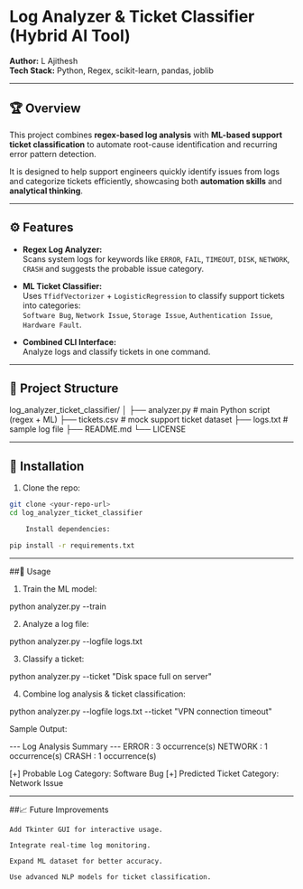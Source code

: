 # Log Analyzer & Ticket Classifier (Hybrid AI Tool)

**Author:** L Ajithesh  
**Tech Stack:** Python, Regex, scikit-learn, pandas, joblib  

---

## 🏆 Overview
This project combines **regex-based log analysis** with **ML-based support ticket classification** to automate root-cause identification and recurring error pattern detection.  

It is designed to help support engineers quickly identify issues from logs and categorize tickets efficiently, showcasing both **automation skills** and **analytical thinking**.

---

## ⚙️ Features
- **Regex Log Analyzer:**  
  Scans system logs for keywords like `ERROR`, `FAIL`, `TIMEOUT`, `DISK`, `NETWORK`, `CRASH` and suggests the probable issue category.

- **ML Ticket Classifier:**  
  Uses `TfidfVectorizer` + `LogisticRegression` to classify support tickets into categories:  
  `Software Bug`, `Network Issue`, `Storage Issue`, `Authentication Issue`, `Hardware Fault`.

- **Combined CLI Interface:**  
  Analyze logs and classify tickets in one command.

---

## 📁 Project Structure

log_analyzer_ticket_classifier/
│
├── analyzer.py # main Python script (regex + ML)
├── tickets.csv # mock support ticket dataset
├── logs.txt # sample log file
├── README.md
└── LICENSE


---

## 🚀 Installation
1. Clone the repo:
```bash
git clone <your-repo-url>
cd log_analyzer_ticket_classifier

    Install dependencies:

pip install -r requirements.txt
```

---

##🏃 Usage
1. Train the ML model:

python analyzer.py --train

2. Analyze a log file:

python analyzer.py --logfile logs.txt

3. Classify a ticket:

python analyzer.py --ticket "Disk space full on server"

4. Combine log analysis & ticket classification:

python analyzer.py --logfile logs.txt --ticket "VPN connection timeout"

Sample Output:

--- Log Analysis Summary ---
ERROR       : 3 occurrence(s)
NETWORK     : 1 occurrence(s)
CRASH       : 1 occurrence(s)

[+] Probable Log Category: Software Bug
[+] Predicted Ticket Category: Network Issue

---

##📈 Future Improvements

    Add Tkinter GUI for interactive usage.

    Integrate real-time log monitoring.

    Expand ML dataset for better accuracy.

    Use advanced NLP models for ticket classification.
